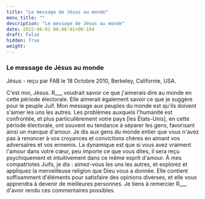 ```yaml
---
title: "Le message de Jésus au monde"
menu_title: ""
description: "Le message de Jésus au monde"
date: 2022-06-01 06:00:01+00:164
draft: False
hidden: True
weight:
---
```

### Le message de Jésus au monde

Jésus - reçu par FAB le 18 Octobre 2010, Berkeley, Californie, USA.

C'est moi, Jésus.
R___ voudrait savoir ce que j'aimerais dire au monde en cette période électorale. Elle aimerait également savoir ce que je suggère pour le peuple Juif.
Mon message aux peuples du monde est qu'ils doivent s'aimer les uns les autres. Les problèmes auxquels l'humanité est confrontée, et plus particulièrement votre pays [les États-Unis], en cette période électorale, ont souvent eu tendance à séparer les gens, favorisant ainsi un manque d'amour. Je dis aux gens du monde entier que vous n'avez pas à renoncer à vos croyances et convictions chères en aimant vos adversaires et vos ennemis. La dynamique est que si vous avez vraiment l'amour dans votre cœur, peu importe ce que vous dites, il sera reçu psychiquement et intuitivement dans ce même esprit d'amour.
À mes compatriotes Juifs, je dis : aimez-vous les uns les autres, et explorez et appliquez la merveilleuse religion que Dieu vous a donnée. Elle contient suffisamment d'éléments pour satisfaire des opinions diverses, et elle vous apprendra à devenir de meilleures personnes.
Je tiens à remercier R___ d'avoir rendu ces commentaires possibles.